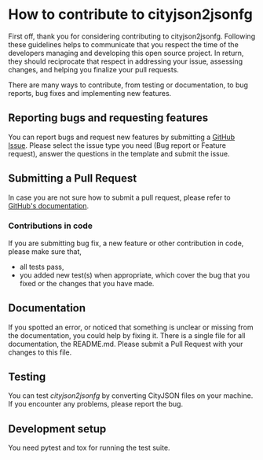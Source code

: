 # How to contribute to cityjson2jsonfg

First off, thank you for considering contributing to cityjson2jsonfg.
Following these guidelines helps to communicate that you respect the time of the developers managing and developing this open source project. In return, they should reciprocate that respect in addressing your issue, assessing changes, and helping you finalize your pull requests.

There are many ways to contribute, from testing or documentation, to bug reports, bug fixes and implementing new features.

## Reporting bugs and requesting features

You can report bugs and request new features by submitting a [GitHub Issue](https://github.com/3DGI/cityjson2jsonfg/issues).
Please select the issue type you need (Bug report or Feature request), answer the questions in the template and submit the issue.

## Submitting a Pull Request

In case you are not sure how to submit a pull request, please refer to [GitHub's documentation](https://docs.github.com/en/pull-requests/collaborating-with-pull-requests/proposing-changes-to-your-work-with-pull-requests/creating-a-pull-request).

### Contributions in code

If you are submitting bug fix, a new feature or other contribution in code, please make sure that,

- all tests pass,
- you added new test(s) when appropriate, which cover the bug that you fixed or the changes that you have made.

## Documentation

If you spotted an error, or noticed that something is unclear or missing from the documentation, you could help by fixing it.
There is a single file for all documentation, the README.md.
Please submit a Pull Request with your changes to this file.

## Testing

You can test *cityjson2jsonfg* by converting CityJSON files on your machine.
If you encounter any problems, please report the bug.

## Development setup

You need pytest and tox for running the test suite.

